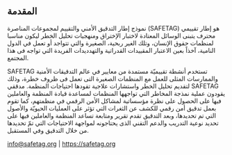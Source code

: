 ## المقدمة

نموذج إطار التدقيق الأمني والتقييم لمجموعات المناصرة (SAFETAG) هو إطار تقييمي محترف يتبنى الوسائل المعتادة لاختبار الإختراق ومنهجيات تحليل الخطر ليكون مناسبا لمنظمات حقوق الإنسان، وتلك الغير ربحية، الصغيرة والتي تتواجد أو تعمل في الدول النامية، آخذاً بعين الاعتبار المقييدات القدراتية والتهدديدات الفريدة التي تواجه فى هذا المجتمع.

SAFETAG تستخدم أنشطة تقييميّة مستمدة من معايير في عالم التدقيقات الأمنية والممارسات المثلى للعمل مع المنظمات الصغيرة التى تعمل فى ظروف خطرة، وذلك لتقديم تحليل الخطر   واستشارات علاجية تقودها احتياجات المنظمة. مدققي SAFETAG يقودون عملية نمذجة المخاطر التي تواجهها المنظمات لمساعدة قيادة المنظمة والعاملين فيها على الحصول على نظرة مؤسساتية لمشاكل الأمن الرقمي في منظمتهم، كما تقوم بعمل تدقيق أمن رقمي للكشف عن الثغرات التي تؤثر على العمليات الحيويّة والأصول التي تم تحديدها، وبعد التدقيق تقدم تقرير ومتابعة تساعد المنظمة والعاملين فيها على تحديد نوعية التدريب والدعم التقني الذى يحتاجونه لمواجهة الاحتياجات التي تمّ تحديدها من خلال التدقيق وفي المستقبل.

info@safetag.org | https://safetag.org
